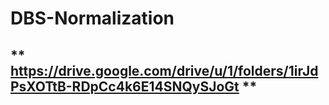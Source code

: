 # DBS-Normalization
## ** https://drive.google.com/drive/u/1/folders/1irJdPsXOTtB-RDpCc4k6E14SNQySJoGt **
